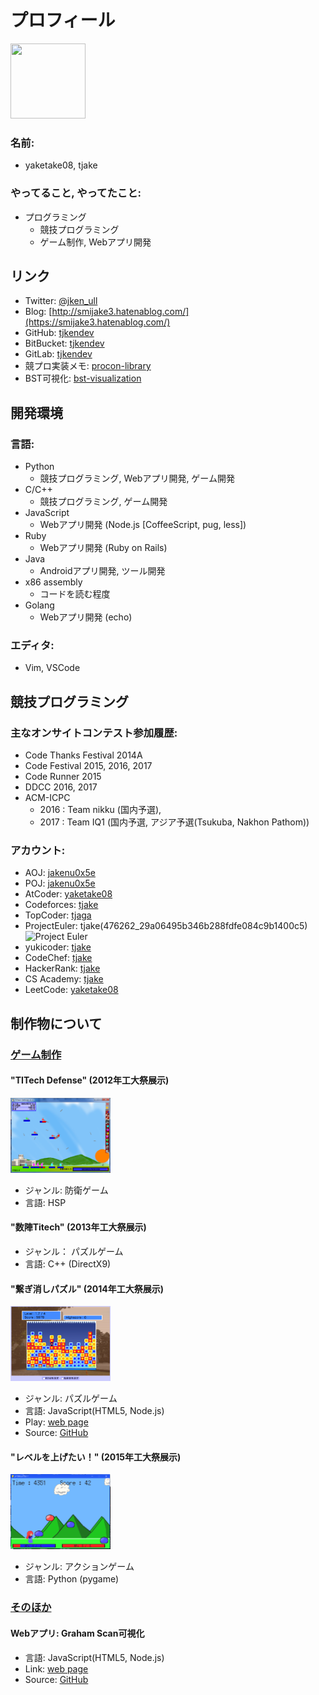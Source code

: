 # プロフィール
<img src="https://github.com/tjkendev.png" width="120" height="120">

### 名前:
- yaketake08, tjake

### やってること, やってたこと:
- プログラミング
  - 競技プログラミング
  - ゲーム制作, Webアプリ開発

## リンク

- Twitter: [@jken_ull](https://twitter.com/jken_ull)
- Blog: [http://smijake3.hatenablog.com/](https://smijake3.hatenablog.com/)
- GitHub: [tjkendev](https://github.com/tjkendev)
- BitBucket: [tjkendev](https://bitbucket.org/tjkendev)
- GitLab: [tjkendev](https://gitlab.com/tjkendev)
- 競プロ実装メモ: [procon-library](https://tjkendev.github.io/procon-library/)
- BST可視化: [bst-visualization](https://tjkendev.github.io/bst-visualization/)

## 開発環境

### 言語:
- Python
  - 競技プログラミング, Webアプリ開発, ゲーム開発
- C/C++
  - 競技プログラミング, ゲーム開発
- JavaScript
  - Webアプリ開発 (Node.js [CoffeeScript, pug, less])
- Ruby
  - Webアプリ開発 (Ruby on Rails)
- Java
  - Androidアプリ開発, ツール開発
- x86 assembly
  - コードを読む程度
- Golang
  - Webアプリ開発 (echo)

### エディタ:
- Vim, VSCode

## 競技プログラミング

### 主なオンサイトコンテスト参加履歴:

- Code Thanks Festival 2014A
- Code Festival 2015, 2016, 2017
- Code Runner 2015
- DDCC 2016, 2017
- ACM-ICPC
    - 2016 : Team nikku (国内予選),
    - 2017 : Team IQ1 (国内予選, アジア予選(Tsukuba, Nakhon Pathom))

### アカウント:

- AOJ: [jakenu0x5e](http://judge.u-aizu.ac.jp/onlinejudge/user.jsp?id=jakenu0x5e)
- POJ: [jakenu0x5e](http://poj.org/userstatus?user_id=jakenu0x5e)
- AtCoder: [yaketake08](https://atcoder.jp/user/yaketake08)
- Codeforces: [tjake](https://codeforces.com/profile/tjake)
- TopCoder: [tjaga](https://www.topcoder.com/members/tjaga/)
- ProjectEuler: tjake(476262_29a06495b346b288fdfe084c9b1400c5)  
![Project Euler](https://projecteuler.net/profile/tjake.png)
- yukicoder: [tjake](https://yukicoder.me/users/1186)
- CodeChef: [tjake](https://www.codechef.com/users/jakenu0x5e)
- HackerRank: [tjake](https://www.hackerrank.com/tjake)
- CS Academy: [tjake](https://csacademy.com/user/tjake)
- LeetCode: [yaketake08](https://leetcode.com/yaketake08/)

## 制作物について

### <u>ゲーム制作</u>

#### "TITech Defense" (2012年工大祭展示)
<img src="./img/2012_titechdefense.png" width="160" height="120">

- ジャンル: 防衛ゲーム
- 言語: HSP

#### "数陣Titech" (2013年工大祭展示)
- ジャンル： パズルゲーム
- 言語: C++ (DirectX9)

#### "繋ぎ消しパズル" (2014年工大祭展示)
<img src="./img/2014_puzzle.png" width="160" height="120">

- ジャンル: パズルゲーム
- 言語: JavaScript(HTML5, Node.js)
- Play: [web page](http://smijake3.s602.xrea.com/game/rogy/kodaisai14/)
- Source: [GitHub](https://github.com/tjkendev/blockgame-2014)

#### "レベルを上げたい！" (2015年工大祭展示)
<img src="./img/2015_level.png" width="160" height="120">

- ジャンル: アクションゲーム
- 言語: Python (pygame)

### <u>そのほか</u>

#### Webアプリ: Graham Scan可視化  
- 言語: JavaScript(HTML5, Node.js)
- Link: [web page](http://smijake3.s602.xrea.com/tips/algorithm/graham_scan/)
- Source: [GitHub](https://github.com/tjkendev/graham-scan)
